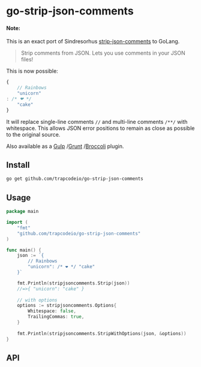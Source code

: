 # go-strip-json-comments

#### Note:

This is an exact port of Sindresorhus [strip-json-comments](http://githib.com/sindresorhus/strip-json-comments) to
GoLang.


> Strip comments from JSON. Lets you use comments in your JSON files!

This is now possible:

```js
{
    // Rainbows
    "unicorn"
: /* ❤ */
    "cake"
}
```

It will replace single-line comments `//` and multi-line comments `/**/` with whitespace. This allows JSON error
positions to remain as close as possible to the original source.

Also available as a [Gulp](https://github.com/sindresorhus/gulp-strip-json-comments)
/[Grunt](https://github.com/sindresorhus/grunt-strip-json-comments)
/[Broccoli](https://github.com/sindresorhus/broccoli-strip-json-comments) plugin.

## Install

```sh
go get github.com/trapcodeio/go-strip-json-comments
```

## Usage

```go
package main

import (
	"fmt"
	"github.com/trapcodeio/go-strip-json-comments"
)

func main() {
	json := `{
        // Rainbows
        "unicorn": /* ❤ */ "cake"
    }`

	fmt.Println(stripjsoncomments.Strip(json))
	//=>{ "unicorn": "cake" }
	
	// with options
	options := stripjsoncomments.Options{
        Whitespace: false,
		TrailingCommas: true,
    }
	
	fmt.Println(stripjsoncomments.StripWithOptions(json, &options))
}
```


## API